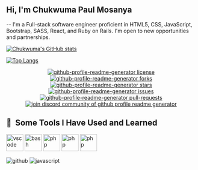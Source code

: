 ## Hi, I'm Chukwuma Paul Mosanya
-- I'm a Full-stack software engineer proficient in HTML5, CSS, JavaScript, Bootstrap, SASS, React, and Ruby on Rails. I'm open to new opportunities and partnerships.

[![Chukwuma's GitHub stats](https://github-readme-stats.vercel.app/api?username=blase147)](https://github.com/blase147/github-readme-stats)

[![Top Langs](https://github-readme-stats.vercel.app/api/top-langs/?username=blase147&layout=compact)](https://github.com/blase147/github-readme-stats)

<p align="center">
<a href="https://github.com/blase147/github-profile-readme-generator/blob/master/LICENSE" target="blank">
<img src="https://img.shields.io/github/license/blase147/github-profile-readme-generator?style=flat-square" alt="github-profile-readme-generator license" />
</a>
<a href="https://github.com/blase147/github-profile-readme-generator/fork" target="blank">
<img src="https://img.shields.io/github/forks/blase147/github-profile-readme-generator?style=flat-square" alt="github-profile-readme-generator forks"/>
</a>
<a href="https://github.com/blase147/github-profile-readme-generator/stargazers" target="blank">
<img src="https://img.shields.io/github/stars/blase147/github-profile-readme-generator?style=flat-square" alt="github-profile-readme-generator stars"/>
</a>
<a href="https://github.com/blase147/github-profile-readme-generator/issues" target="blank">
<img src="https://img.shields.io/github/issues/blase147/github-profile-readme-generator?style=flat-square" alt="github-profile-readme-generator issues"/>
</a>
<a href="https://github.com/blase147/github-profile-readme-generator/pulls" target="blank">
<img src="https://img.shields.io/github/issues-pr/blase147/github-profile-readme-generator?style=flat-square" alt="github-profile-readme-generator pull-requests"/>
</a>
<a href="https://discord.gg/HHMs7Eg" target="blank">
<img src="https://img.shields.io/discord/735303195105951764?label=Join%20Community&logo=discord&style=flat-square" alt="join discord community of github profile readme generator"/>
</a>
</p>

<h2> 🚀 &nbsp;Some Tools I Have Used and Learned</h2>
<p align="left">
<img src="https://cdn.jsdelivr.net/gh/devicons/devicon/icons/vscode/vscode-original.svg" alt="vscode" width="45" height="45"/>
<img src="https://cdn.jsdelivr.net/gh/devicons/devicon/icons/bash/bash-original.svg" alt="bash" width="45" height="45"/>
<img src="https://cdn.jsdelivr.net/gh/devicons/devicon/icons/javascript/javascript-original.svg" alt="php" width="45" height="45"/>
<img src="https://cdn.jsdelivr.net/gh/devicons/devicon/icons/ruby/ruby-original.svg" alt="php" width="45" height="45"/>
 <img src="https://cdn.jsdelivr.net/gh/devicons/devicon/icons/react/react-original.svg" alt="php" width="45" height="45"/>
</p>

![github](https://img.shields.io/badge/GitHub-000000?style=for-the-badge&logo=GitHub&logoColor=white)
![javascript](https://img.shields.io/badge/javascript-000000?style=for-the-badge&logo=javascript&logoColor=white)
